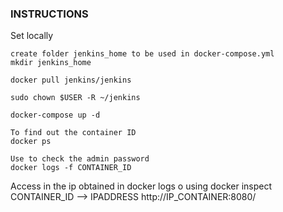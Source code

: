 ### INSTRUCTIONS

Set locally
```
create folder jenkins_home to be used in docker-compose.yml
mkdir jenkins_home

docker pull jenkins/jenkins

sudo chown $USER -R ~/jenkins 

docker-compose up -d

To find out the container ID
docker ps 

Use to check the admin password
docker logs -f CONTAINER_ID 
```

Access in the ip obtained in docker logs o using docker inspect CONTAINER_ID --> IPADDRESS
http://IP_CONTAINER:8080/


